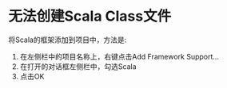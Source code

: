 # 无法创建Scala Class文件
  将Scala的框架添加到项目中，方法是:
1. 在左侧栏中的项目名称上，右键点击Add Framework Support...
2. 在打开的对话框左侧栏中，勾选Scala
3. 点击OK
